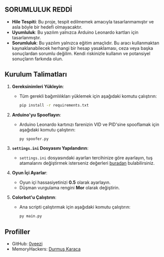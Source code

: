 ## SORUMLULUK REDDİ

- **Hile Tespiti**: Bu proje, tespit edilmemek amacıyla tasarlanmamıştır ve asla böyle bir hedefi olmayacaktır.
- **Uyumluluk**: Bu yazılım yalnızca Arduino Leonardo kartları için tasarlanmıştır.
- **Sorumluluk**: Bu yazılım yalnızca eğitim amaçlıdır. Bu aracı kullanmaktan kaynaklanabilecek herhangi bir hesap yasaklaması, ceza veya başka sonuçlardan sorumlu değilim. Kendi riskinizle kullanın ve potansiyel sonuçların farkında olun.

## Kurulum Talimatları

1. **Gereksinimleri Yükleyin**:
   - Tüm gerekli bağımlılıkları yüklemek için aşağıdaki komutu çalıştırın:
     ```bash
     pip install -r requirements.txt
     ```
     
2. **Arduino'yu Spooflayın**:
   - Arduino Leonardo kartınızı farenizin VID ve PID'sine spooflamak için aşağıdaki komutu çalıştırın:
     ```bash
     py spoofer.py
     ```

3. **`settings.ini` Dosyasını Yapılandırın**:
   - `settings.ini` dosyasındaki ayarları tercihinize göre ayarlayın, tuş atamalarını değiştirmek isterseniz değerleri [buradan](https://learn.microsoft.com/windows/win32/inputdev/virtual-key-codes) bulabilirsiniz.

4. **Oyun İçi Ayarlar**:
   - Oyun içi hassasiyetinizi **0.5** olarak ayarlayın.
   - Düşman vurgulama rengini **Mor** olarak değiştirin.
     
5. **Colorbot'u Çalıştırın**:
   - Ana scripti çalıştırmak için aşağıdaki komutu çalıştırın:
     ```bash
     py main.py
     ```

## Profiller
- GitHub: [0veezi](https://github.com/0veezi)
- MemoryHackers: [Durmuş Karaca](https://memoryhackers.org/members/durmuk.1871708/)
